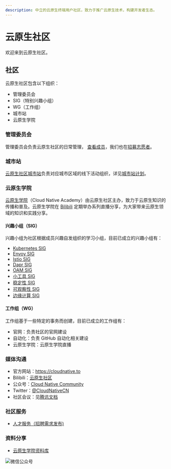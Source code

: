 ```yaml
---
description: 中立的云原生终端用户社区，致力于推广云原生技术，构建开发者生态。
---
```


# 云原生社区

欢迎来到云原生社区。

## 社区

云原生社区包含以下组织：

* 管理委员会
* SIG（特别兴趣小组）
* WG（工作组）
* 城市站
* 云原生学院

### 管理委员会

管理委员会负责云原生社区的日常管理， [查看成员](https://cloudnative.to/team)，我们也在[招募志愿者](https://github.com/cloudnativeto/community/issues/65)。

### 城市站

[云原生社区城市站](https://cloudnative.to/city)负责对应城市区域的线下活动组织，详见[城市站计划](https://github.com/cloudnativeto/community/issues/50)。

### 云原生学院

[云原生学院](https://i.cloudnative.to/academy/)（Cloud Native Academy）由云原生社区主办，致力于云原生知识的传播和普及。云原生学院在 [Bilibili](https://space.bilibili.com/515485124) 定期举办系列直播分享，为大家带来云原生领域的知识和实践分享。

#### 兴趣小组（SIG）

兴趣小组为社区根据成员兴趣自发组织的学习小组，目前已成立的兴趣小组有：

* [Kubernetes SIG](https://i.cloudnative.to/kubernetes/)
* [Envoy SIG](https://i.cloudnative.to/envoy/)
* [Istio SIG](https://i.cloudnative.to/istio/)
* [Dapr SIG](https://i.cloudnative.to/dapr/)
* [OAM SIG](https://i.cloudnative.to/oam/)
* [小工具 SIG](https://i.cloudnative.to/toolkits/)
* [稳定性 SIG](https://i.cloudnative.to/stability/)
* [可观察性 SIG](https://i.cloudnative.to/observability/)
* [边缘计算 SIG](https://i.cloudnative.to/edge/)

#### 工作组（WG）

工作组基于一些特定的事务而创建，目前已成立的工作组有：

- 官网：负责社区的官网建设
- 自动化：负责 GitHub 自动化相关建设
- 云原生学院：云原生学院直播

### 媒体沟通

* 官方网站：<https://cloudnative.to>
* Bilibili：[云原生社区](https://space.bilibili.com/515485124)
* 公众号：[Cloud Native Community](https://mp.weixin.qq.com/s/vWlSdzz2MNdXRr0sd2-LFg)
* Twitter：[@CloudNativeCN](https://twitter.com/CloudNativeCN)
* 社区会议：见[腾讯文档](https://docs.qq.com/doc/DYXNlVlZObGNrQU9M)

### 社区服务

* [人才服务（招聘需求发布\)](https://github.com/cloudnativeto/cloudnative.to/issues/87)

### 资料分享

* [云原生学院资料库](https://github.com/cloudnativeto/academy)

![微信公众号](https://tva1.sinaimg.cn/large/0081Kckwly1gl1u0dje48j30p00dwn02.jpg)
